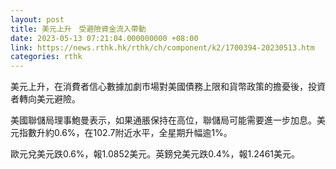 ```yaml
---
layout: post
title: 美元上升　受避險資金流入帶動
date: 2023-05-13 07:21:04.000000000 +08:00
link: https://news.rthk.hk/rthk/ch/component/k2/1700394-20230513.htm
categories: rthk
---
```


美元上升，在消費者信心數據加劇市場對美國債務上限和貨幣政策的擔憂後，投資者轉向美元避險。

美國聯儲局理事鮑曼表示，如果通脹保持在高位，聯儲局可能需要進一步加息。美元指數升約0.6%，在102.7附近水平，全星期升幅逾1%。

歐元兌美元跌0.6%，報1.0852美元。英鎊兌美元跌0.4%，報1.2461美元。
